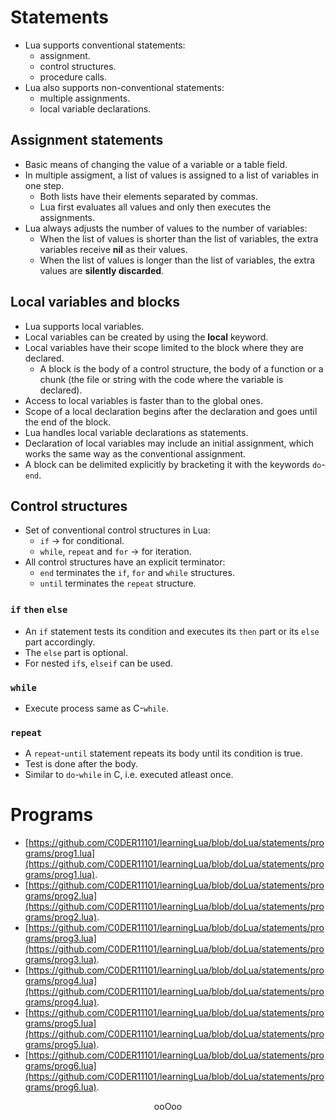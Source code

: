 # Statements

* Lua supports conventional statements:
	* assignment.
	* control structures.
	* procedure calls.
* Lua also supports non-conventional statements:
	* multiple assignments.
	* local variable declarations.

## Assignment statements

* Basic means of changing the value of a variable or a table field.
* In multiple assigment, a list of values is assigned to a list of variables in one step.
	* Both lists have their elements separated by commas.
	* Lua first evaluates all values and only then executes the assignments.
* Lua always adjusts the number of values to the number of variables:
	* When the list of values is shorter than the list of variables, the extra variables receive **nil** as their values.
	* When the list of values is longer than the list of variables, the extra values are **silently discarded**.

## Local variables and blocks

* Lua supports local variables.
* Local variables can be created by using the **local** keyword.
* Local variables have their scope limited to the block where they are declared.
	* A block is the body of a control structure, the body of a function or a chunk (the file or string with the code where the variable is declared).
* Access to local variables is faster than to the global ones.
* Scope of a local declaration begins after the declaration and goes until the end of the block.
* Lua handles local variable declarations as statements.
* Declaration of local variables may include an initial assignment, which works the same way as the conventional assignment.
* A block can be delimited explicitly by bracketing it with the keywords `do`-`end`.

## Control structures

* Set of conventional control structures in Lua:
	* `if` &rarr; for conditional.
	* `while`, `repeat` and `for` &rarr; for iteration.
* All control structures have an explicit terminator:
	* `end` terminates the `if`, `for` and `while` structures.
	* `until` terminates the `repeat` structure.

### `if` `then` `else`

* An `if` statement tests its condition and executes its `then` part or its `else` part accordingly.
* The `else` part is optional.
* For nested `if`s, `elseif` can be used.

### `while`

* Execute process same as C-`while`.

### `repeat`

* A `repeat`-`until` statement repeats its body until its condition is true.
* Test is done after the body.
* Similar to `do`-`while` in C, i.e. executed atleast once.


# Programs

* [https://github.com/C0DER11101/learningLua/blob/doLua/statements/programs/prog1.lua](https://github.com/C0DER11101/learningLua/blob/doLua/statements/programs/prog1.lua).
* [https://github.com/C0DER11101/learningLua/blob/doLua/statements/programs/prog2.lua](https://github.com/C0DER11101/learningLua/blob/doLua/statements/programs/prog2.lua).
* [https://github.com/C0DER11101/learningLua/blob/doLua/statements/programs/prog3.lua](https://github.com/C0DER11101/learningLua/blob/doLua/statements/programs/prog3.lua).
* [https://github.com/C0DER11101/learningLua/blob/doLua/statements/programs/prog4.lua](https://github.com/C0DER11101/learningLua/blob/doLua/statements/programs/prog4.lua).
* [https://github.com/C0DER11101/learningLua/blob/doLua/statements/programs/prog5.lua](https://github.com/C0DER11101/learningLua/blob/doLua/statements/programs/prog5.lua).
* [https://github.com/C0DER11101/learningLua/blob/doLua/statements/programs/prog6.lua](https://github.com/C0DER11101/learningLua/blob/doLua/statements/programs/prog6.lua).

<p align="center">
ooOoo
</p>
